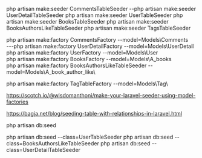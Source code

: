 php artisan make:seeder CommentsTableSeeder
--php artisan make:seeder UserDetailTableSeeder
php artisan make:seeder UserTableSeeder
php artisan make:seeder BooksTableSeeder
php artisan make:seeder BooksAuthorsLikeTableSeeder
php artisan make:seeder TagsTableSeeder


php artisan make:factory CommentsFactory --model=Models\Comments\
---php artisan make:factory UserDetailFactory --model=Models\UserDetail\
php artisan make:factory UserFactory --model=Models\User\
php artisan make:factory BooksFactory --model=Models\A_books\
php artisan make:factory BooksAuthorsLikeTableSeeder --model=Models\A_book_author_like\

php artisan make:factory TagTableFactory --model=Models\Tag\

https://scotch.io/@wisdomanthoni/make-your-laravel-seeder-using-model-factories

https://bagja.net/blog/seeding-table-with-relationships-in-laravel.html



php artisan db:seed

php artisan db:seed --class=UserTableSeeder
php artisan db:seed --class=BooksAuthorsLikeTableSeeder
php artisan db:seed --class=UserDetailTableSeeder
